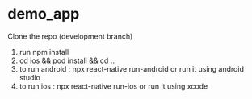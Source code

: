 # demo_app

Clone the repo (development branch)

1. run npm install
2. cd ios && pod install && cd ..
3. to run android : npx react-native run-android or run it using android studio
4. to run ios : npx react-native run-ios or run it using xcode

